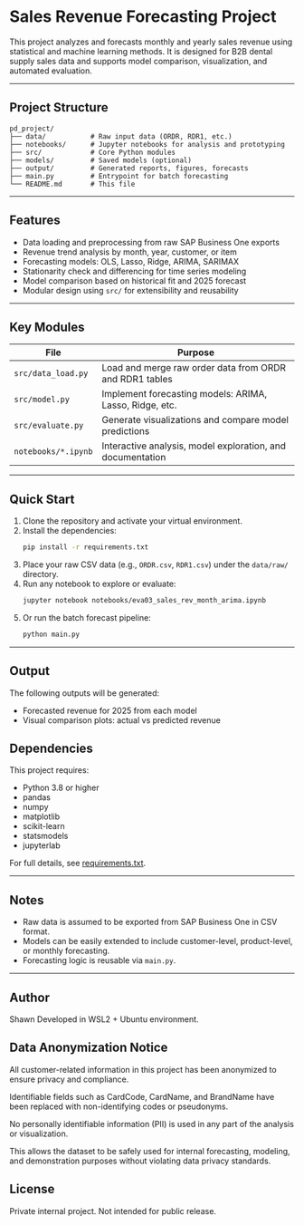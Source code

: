 # Sales Revenue Forecasting Project

This project analyzes and forecasts monthly and yearly sales revenue using statistical and machine learning methods. It is designed for B2B dental supply sales data and supports model comparison, visualization, and automated evaluation.

---

## Project Structure

```
pd_project/
├── data/           # Raw input data (ORDR, RDR1, etc.)
├── notebooks/      # Jupyter notebooks for analysis and prototyping
├── src/            # Core Python modules
├── models/         # Saved models (optional)
├── output/         # Generated reports, figures, forecasts
├── main.py         # Entrypoint for batch forecasting
└── README.md       # This file
```

---

## Features

- Data loading and preprocessing from raw SAP Business One exports
- Revenue trend analysis by month, year, customer, or item
- Forecasting models: OLS, Lasso, Ridge, ARIMA, SARIMAX
- Stationarity check and differencing for time series modeling
- Model comparison based on historical fit and 2025 forecast
- Modular design using `src/` for extensibility and reusability

---

## Key Modules

| File                  | Purpose                                                  |
|-----------------------|----------------------------------------------------------|
| `src/data_load.py`    | Load and merge raw order data from ORDR and RDR1 tables  |
| `src/model.py`        | Implement forecasting models: ARIMA, Lasso, Ridge, etc.  |
| `src/evaluate.py`     | Generate visualizations and compare model predictions    |
| `notebooks/*.ipynb`   | Interactive analysis, model exploration, and documentation |

---

## Quick Start

1. Clone the repository and activate your virtual environment.
2. Install the dependencies:
   ```bash
   pip install -r requirements.txt
   ```
3. Place your raw CSV data (e.g., `ORDR.csv`, `RDR1.csv`) under the `data/raw/` directory.
4. Run any notebook to explore or evaluate:
   ```bash
   jupyter notebook notebooks/eva03_sales_rev_month_arima.ipynb
   ```
5. Or run the batch forecast pipeline:
   ```bash
   python main.py
   ```

---

## Output

The following outputs will be generated:

- Forecasted revenue for 2025 from each model
- Visual comparison plots: actual vs predicted revenue

## Dependencies

This project requires:

- Python 3.8 or higher
- pandas
- numpy
- matplotlib
- scikit-learn
- statsmodels
- jupyterlab

For full details, see [requirements.txt](./requirements.txt).

---

## Notes

- Raw data is assumed to be exported from SAP Business One in CSV format.
- Models can be easily extended to include customer-level, product-level, or monthly forecasting.
- Forecasting logic is reusable via `main.py`.

---

## Author

Shawn
Developed in WSL2 + Ubuntu environment.

## Data Anonymization Notice

All customer-related information in this project has been anonymized to ensure privacy and compliance.

Identifiable fields such as CardCode, CardName, and BrandName have been replaced with non-identifying codes or pseudonyms.

No personally identifiable information (PII) is used in any part of the analysis or visualization.

This allows the dataset to be safely used for internal forecasting, modeling, and demonstration purposes without violating data privacy standards.


## License

Private internal project. Not intended for public release.
